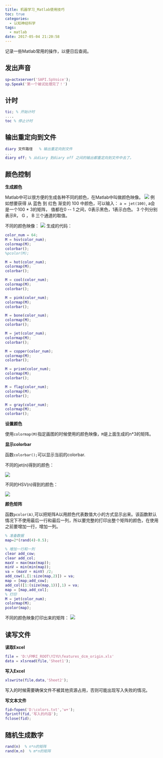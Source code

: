 ```yaml
---
title: 机器学习_Matlab使用技巧
toc: true
categories:
  - 认知神经科学
tags:
  - matlab
date: 2017-05-04 21:20:58
---
```


记录一些Matlab常用的操作，以便日后查阅。

<!--more-->

## 发出声音

```Matlab
sp=actxserver('SAPI.SpVoice');
sp.Speak('第一个被试处理完了！')
```

## 计时

```Matlab
tic; % 开始计时
....
toc % 停止计时
```

## 输出重定向到文件

```Matlab
diary 文件路径   % 输出重定向到文件
...
diary off; % 从diary 到diary off 之间的输出都重定向到文件中去了。
```

## 颜色控制

**生成颜色**

Matlab中可以很方便的生成各种不同的颜色，在Matlab中叫做颜色映像。
![](QQ截图20170504215111.png)
例如想要获得 从 蓝色 到 红色 渐变的 100 中颜色，可以输入：
`a = jet(100)`, a会是一个100 * 3的矩阵， 值都在0 -- 1 之间，0表示黑色，1表示白色。 3 个列分别表示R， G ， B 三个通道的取值。

不同的颜色映像：
![](2017-05-04_222428.png)
生成的代码：

```Matlab
color_num = 64;
M = hsv(color_num);
colormap(M);
colorbar();
%pcolor(M);

M = hot(color_num);
colormap(M);
colorbar();

M = cool(color_num);
colormap(M);
colorbar();

M = pink(color_num);
colormap(M);
colorbar();

M = bone(color_num);
colormap(M);
colorbar();

M = jet(color_num);
colormap(M);
colorbar();

M = copper(color_num);
colormap(M);
colorbar();

M = prism(color_num);
colormap(M);
colorbar();

M = flag(color_num);
colormap(M);
colorbar();

M = gray(color_num);
colormap(M);
colorbar();

```
**设置颜色**

使用`colormap(M)`指定画图的时候使用的颜色映像，`M`是上面生成的n*3的矩阵。

**显示colorbar**

函数`colorbar();`可以显示当前的colorbar.

不同的jet(n)得到的颜色：

![](2017-05-04_220731.png)

不同的HSV(n)得到的颜色：

![](2017-05-04_221208.png)

**颜色矩阵**

函数`pcolor(A)`,可以把矩阵A以用颜色代表数值大小的方式显示出来。该函数默认情况下不使用最后一行和最后一列，所以要完整的打印出整个矩阵的颜色，在使用之前要增加一行，增加一列。
 ```Matlab
 % 准备数据
 map=2*(rand(4)-0.5);

 % 增加一行和一列
 clear add_cow;
 clear add_col;
 maxV = max(max(map));
 minV = min(min(map));
 va = (maxV + minV) /2;
 add_cow(1,[1:size(map,2)]) = va;
 map = [map;add_cow];
 add_col([1:(size(map,1))],1) = va;
 map = [map,add_col];
 % 打印
 M = jet(color_num);
 colormap(M);
 pcolor(map);
 ```
不同的颜色映象打印出来的矩阵：
![](2017-05-04_230147.png)

## 读写文件

**读取Excel**

```Matlab
file = 'D:\FMRI_ROOT\YIYU\features_dcm_origin.xls'
data = xlsread(file,'Sheet1');
```

**写入Excel**

```Matlab
xlswrite(file,data,'Sheet2');
```
写入的时候需要确保文件不被其他资源占用，否则可能出现写入失败的情况。

**写文本文件**

```matlab
fid=fopen('D:\colors.txt','w+');
fprintf(fid,'写入的内容');
fclose(fid);
```

## 随机生成数字

```Matlab
rand(n)  % n*n的矩阵
rand(m,n)  % m*n的矩阵
```
